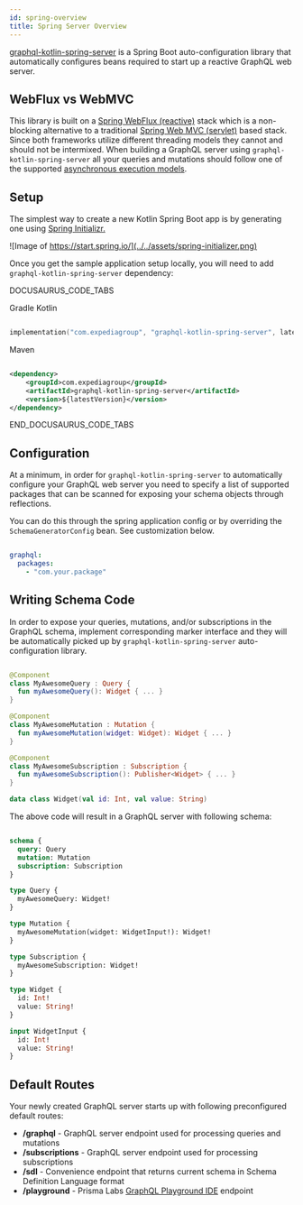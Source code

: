 ```yaml
---
id: spring-overview
title: Spring Server Overview
---
```

[graphql-kotlin-spring-server](https://github.com/ExpediaGroup/graphql-kotlin/tree/master/graphql-kotlin-spring-server)
is a Spring Boot auto-configuration library that automatically configures beans required to start up a reactive GraphQL
web server.

## WebFlux vs WebMVC

This library is built on a [Spring WebFlux (reactive)](https://docs.spring.io/spring/docs/current/spring-framework-reference/web-reactive.html) stack which is a non-blocking alternative to a traditional [Spring Web MVC (servlet)](https://docs.spring.io/spring/docs/current/spring-framework-reference/web.html) based stack.
Since both frameworks utilize different threading models they cannot and should not be intermixed.
When building a GraphQL server using `graphql-kotlin-spring-server` all your queries and mutations should follow one of the supported [asynchronous execution models](../../schema-generator/execution/async-models.md).

## Setup

The simplest way to create a new Kotlin Spring Boot app is by generating one using [Spring Initializr.](https://start.spring.io/)

![Image of https://start.spring.io/](../../assets/spring-initializer.png)

Once you get the sample application setup locally, you will need to add `graphql-kotlin-spring-server` dependency:

DOCUSAURUS_CODE_TABS

Gradle Kotlin

```kotlin

implementation("com.expediagroup", "graphql-kotlin-spring-server", latestVersion)

```

Maven

```xml

<dependency>
    <groupId>com.expediagroup</groupId>
    <artifactId>graphql-kotlin-spring-server</artifactId>
    <version>${latestVersion}</version>
</dependency>

```

END_DOCUSAURUS_CODE_TABS

## Configuration

At a minimum, in order for `graphql-kotlin-spring-server` to automatically configure your GraphQL web server you need to
specify a list of supported packages that can be scanned for exposing your schema objects through reflections.

You can do this through the spring application config or by overriding the `SchemaGeneratorConfig` bean. See customization below.

```yaml

graphql:
  packages:
    - "com.your.package"

```

## Writing Schema Code

In order to expose your queries, mutations, and/or subscriptions in the GraphQL schema, implement
corresponding marker interface and they will be automatically picked up by `graphql-kotlin-spring-server`
auto-configuration library.

```kotlin

@Component
class MyAwesomeQuery : Query {
  fun myAwesomeQuery(): Widget { ... }
}

@Component
class MyAwesomeMutation : Mutation {
  fun myAwesomeMutation(widget: Widget): Widget { ... }
}

@Component
class MyAwesomeSubscription : Subscription {
  fun myAwesomeSubscription(): Publisher<Widget> { ... }
}

data class Widget(val id: Int, val value: String)

```

The above code will result in a GraphQL server with following schema:

```graphql

schema {
  query: Query
  mutation: Mutation
  subscription: Subscription
}

type Query {
  myAwesomeQuery: Widget!
}

type Mutation {
  myAwesomeMutation(widget: WidgetInput!): Widget!
}

type Subscription {
  myAwesomeSubscription: Widget!
}

type Widget {
  id: Int!
  value: String!
}

input WidgetInput {
  id: Int!
  value: String!
}

```

## Default Routes

Your newly created GraphQL server starts up with following preconfigured default routes:

-   **/graphql** - GraphQL server endpoint used for processing queries and mutations
-   **/subscriptions** - GraphQL server endpoint used for processing subscriptions
-   **/sdl** - Convenience endpoint that returns current schema in Schema Definition Language format
-   **/playground** - Prisma Labs [GraphQL Playground IDE](https://github.com/prisma-labs/graphql-playground) endpoint
